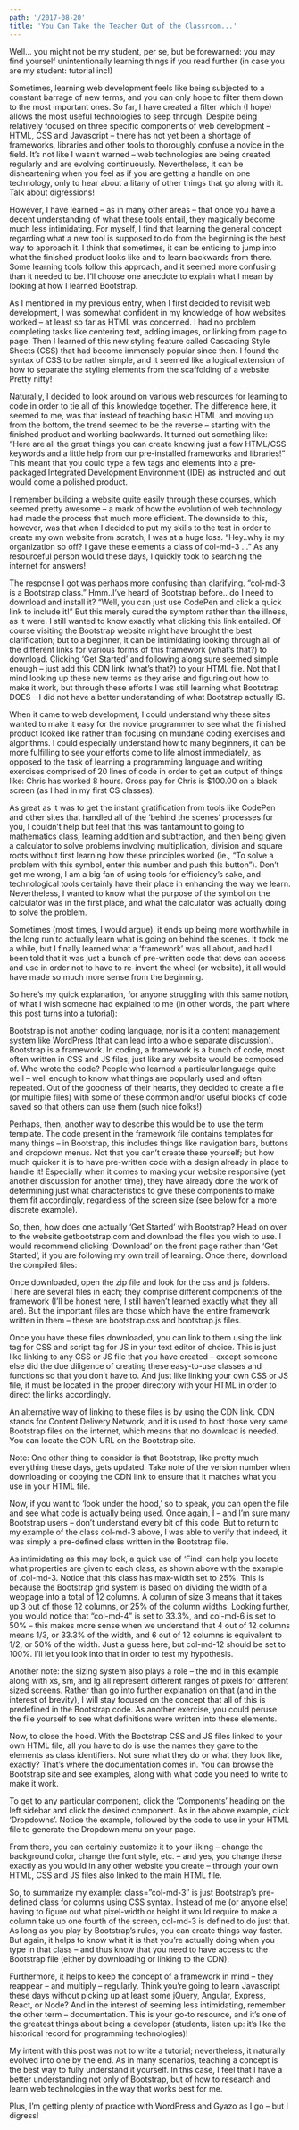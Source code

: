 ```yaml
---
path: '/2017-08-20'
title: 'You Can Take the Teacher Out of the Classroom...'
---
```


Well… you might not be my student, per se, but be forewarned: you may find yourself unintentionally learning things if you read further (in case you are my student: tutorial inc!)

Sometimes, learning web development feels like being subjected to a constant barrage of new terms, and you can only hope to filter them down to the most important ones. So far, I have created a filter which (I hope) allows the most useful technologies to seep through. Despite being relatively focused on three specific components of web development – HTML, CSS and Javascript – there has not yet been a shortage of frameworks, libraries and other tools to thoroughly confuse a novice in the field. It’s not like I wasn’t warned – web technologies are being created regularly and are evolving continuously. Nevertheless, it can be disheartening when you feel as if you are getting a handle on one technology, only to hear about a litany of other things that go along with it. Talk about digressions!

However, I have learned – as in many other areas – that once you have a decent understanding of what these tools entail, they magically become much less intimidating. For myself, I find that learning the general concept regarding what a new tool is supposed to do from the beginning is the best way to approach it. I think that sometimes, it can be enticing to jump into what the finished product looks like and to learn backwards from there. Some learning tools follow this approach, and it seemed more confusing than it needed to be. I’ll choose one anecdote to explain what I mean by looking at how I learned Bootstrap.

As I mentioned in my previous entry, when I first decided to revisit web development, I was somewhat confident in my knowledge of how websites worked – at least so far as HTML was concerned. I had no problem completing tasks like centering text, adding images, or linking from page to page. Then I learned of this new styling feature called Cascading Style Sheets (CSS) that had become immensely popular since then. I found the syntax of CSS to be rather simple, and it seemed like a logical extension of how to separate the styling elements from the scaffolding of a website. Pretty nifty!

Naturally, I decided to look around on various web resources for learning to code in order to tie all of this knowledge together. The difference here, it seemed to me, was that instead of teaching basic HTML and moving up from the bottom, the trend seemed to be the reverse – starting with the finished product and working backwards. It turned out something like:
“Here are all the great things you can create knowing just a few HTML/CSS keywords and a little help from our pre-installed frameworks and libraries!”
This meant that you could type a few tags and elements into a pre-packaged Integrated Development Environment (IDE) as instructed and out would come a polished product.

I remember building a website quite easily through these courses, which seemed pretty awesome – a mark of how the evolution of web technology had made the process that much more efficient. The downside to this, however, was that when I decided to put my skills to the test in order to create my own website from scratch, I was at a huge loss.
“Hey..why is my organization so off? I gave these elements a class of col-md-3 …”
As any resourceful person would these days, I quickly took to searching the internet for answers!

The response I got was perhaps more confusing than clarifying. “col-md-3 is a Bootstrap class.”
Hmm..I’ve heard of Bootstrap before.. do I need to download and install it?
“Well, you can just use CodePen and click a quick link to include it!”
But this merely cured the symptom rather than the illness, as it were. I still wanted to know exactly what clicking this link entailed.
Of course visiting the Bootstrap website might have brought the best clarification; but to a beginner, it can be intimidating looking through all of the different links for various forms of this framework (what’s that?) to download. Clicking ‘Get Started’ and following along sure seemed simple enough – just add this CDN link (what’s that?) to your HTML file. Not that I mind looking up these new terms as they arise and figuring out how to make it work, but through these efforts I was still learning what Bootstrap DOES – I did not have a better understanding of what Bootstrap actually IS.

When it came to web development, I could understand why these sites wanted to make it easy for the novice programmer to see what the finished product looked like rather than focusing on mundane coding exercises and algorithms. I could especially understand how to many beginners, it can be more fulfilling to see your efforts come to life almost immediately, as opposed to the task of learning a programming language and writing exercises comprised of 20 lines of code in order to get an output of things like:
Chris has worked 8 hours.
Gross pay for Chris is \$100.00
on a black screen (as I had in my first CS classes).

As great as it was to get the instant gratification from tools like CodePen and other sites that handled all of the ‘behind the scenes’ processes for you, I couldn’t help but feel that this was tantamount to going to mathematics class, learning addition and subtraction, and then being given a calculator to solve problems involving multiplication, division and square roots without first learning how these principles worked (ie., “To solve a problem with this symbol, enter this number and push this button”). Don’t get me wrong, I am a big fan of using tools for efficiency’s sake, and technological tools certainly have their place in enhancing the way we learn. Nevertheless, I wanted to know what the purpose of the symbol on the calculator was in the first place, and what the calculator was actually doing to solve the problem.

Sometimes (most times, I would argue), it ends up being more worthwhile in the long run to actually learn what is going on behind the scenes. It took me a while, but I finally learned what a ‘framework’ was all about, and had I been told that it was just a bunch of pre-written code that devs can access and use in order not to have to re-invent the wheel (or website), it all would have made so much more sense from the beginning.

So here’s my quick explanation, for anyone struggling with this same notion, of what I wish someone had explained to me (in other words, the part where this post turns into a tutorial):

Bootstrap is not another coding language, nor is it a content management system like WordPress (that can lead into a whole separate discussion). Bootstrap is a framework. In coding, a framework is a bunch of code, most often written in CSS and JS files, just like any website would be composed of. Who wrote the code? People who learned a particular language quite well – well enough to know what things are popularly used and often repeated. Out of the goodness of their hearts, they decided to create a file (or multiple files) with some of these common and/or useful blocks of code saved so that others can use them (such nice folks!)

Perhaps, then, another way to describe this would be to use the term template. The code present in the framework file contains templates for many things – in Bootstrap, this includes things like navigation bars, buttons and dropdown menus. Not that you can’t create these yourself; but how much quicker it is to have pre-written code with a design already in place to handle it! Especially when it comes to making your website responsive (yet another discussion for another time), they have already done the work of determining just what characteristics to give these components to make them fit accordingly, regardless of the screen size (see below for a more discrete example).

So, then, how does one actually ‘Get Started’ with Bootstrap?
Head on over to the website getbootstrap.com and download the files you wish to use. I would recommend clicking ‘Download’ on the front page rather than ‘Get Started’, if you are following my own trail of learning. Once there, download the compiled files:

Once downloaded, open the zip file and look for the css and js folders. There are several files in each; they comprise different components of the framework (I’ll be honest here, I still haven’t learned exactly what they all are). But the important files are those which have the entire framework written in them – these are bootstrap.css and bootstrap.js files.

Once you have these files downloaded, you can link to them using the link tag for CSS and script tag for JS in your text editor of choice.
This is just like linking to any CSS or JS file that you have created – except someone else did the due diligence of creating these easy-to-use classes and functions so that you don’t have to. And just like linking your own CSS or JS file, it must be located in the proper directory with your HTML in order to direct the links accordingly.

An alternative way of linking to these files is by using the CDN link. CDN stands for Content Delivery Network, and it is used to host those very same Bootstrap files on the internet, which means that no download is needed. You can locate the CDN URL on the Bootstrap site.

Note: One other thing to consider is that Bootstrap, like pretty much everything these days, gets updated. Take note of the version number when downloading or copying the CDN link to ensure that it matches what you use in your HTML file.

Now, if you want to ‘look under the hood,’ so to speak, you can open the file and see what code is actually being used. Once again, I – and I’m sure many Bootstrap users – don’t understand every bit of this code. But to return to my example of the class col-md-3 above, I was able to verify that indeed, it was simply a pre-defined class written in the Bootstrap file.

As intimidating as this may look, a quick use of ‘Find’ can help you locate what properties are given to each class, as shown above with the example of .col-md-3. Notice that this class has max-width set to 25%. This is because the Bootstrap grid system is based on dividing the width of a webpage into a total of 12 columns. A column of size 3 means that it takes up 3 out of those 12 columns, or 25% of the column widths. Looking further, you would notice that “col-md-4” is set to 33.3%, and col-md-6 is set to 50% – this makes more sense when we understand that 4 out of 12 columns means 1/3, or 33.3% of the width, and 6 out of 12 columns is equivalent to 1/2, or 50% of the width. Just a guess here, but col-md-12 should be set to 100%. I’ll let you look into that in order to test my hypothesis.

Another note: the sizing system also plays a role – the md in this example along with xs, sm, and lg all represent different ranges of pixels for different sized screens. Rather than go into further explanation on that (and in the interest of brevity), I will stay focused on the concept that all of this is predefined in the Bootstrap code. As another exercise, you could peruse the file yourself to see what definitions were written into these elements.

Now, to close the hood.
With the Bootstrap CSS and JS files linked to your own HTML file, all you have to do is use the names they gave to the elements as class identifiers. Not sure what they do or what they look like, exactly? That’s where the documentation comes in. You can browse the Bootstrap site and see examples, along with what code you need to write to make it work.

To get to any particular component, click the ‘Components’ heading on the left sidebar and click the desired component. As in the above example, click ‘Dropdowns’. Notice the example, followed by the code to use in your HTML file to generate the Dropdown menu on your page.

From there, you can certainly customize it to your liking – change the background color, change the font style, etc. – and yes, you change these exactly as you would in any other website you create – through your own HTML, CSS and JS files also linked to the main HTML file.

So, to summarize my example:
class=”col-md-3″ is just Bootstrap’s pre-defined class for columns using CSS syntax. Instead of me (or anyone else) having to figure out what pixel-width or height it would require to make a column take up one fourth of the screen, col-md-3 is defined to do just that. As long as you play by Bootstrap’s rules, you can create things way faster. But again, it helps to know what it is that you’re actually doing when you type in that class – and thus know that you need to have access to the Bootstrap file (either by downloading or linking to the CDN).

Furthermore, it helps to keep the concept of a framework in mind – they reappear – and multiply – regularly. Think you’re going to learn Javascript these days without picking up at least some jQuery, Angular, Express, React, or Node? And in the interest of seeming less intimidating, remember the other term – documentation. This is your go-to resource, and it’s one of the greatest things about being a developer (students, listen up: it’s like the historical record for programming technologies)!

My intent with this post was not to write a tutorial; nevertheless, it naturally evolved into one by the end. As in many scenarios, teaching a concept is the best way to fully understand it yourself. In this case, I feel that I have a better understanding not only of Bootstrap, but of how to research and learn web technologies in the way that works best for me.

Plus, I’m getting plenty of practice with WordPress and Gyazo as I go – but I digress!
